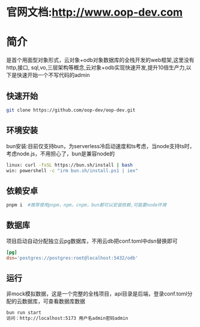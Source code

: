 # 官网文档:http://www.oop-dev.com
# 简介
是首个用面型对象形式，云对象+odb对象数据库的全栈开发的web框架,这里没有http,接口,
sql,vo,三层架构等概念,云对象+odb实现快速开发,提升10倍生产力,以下是快速开始一个不写代码的admin
## 快速开始
````bash
git clone https://github.com/oop-dev/oop-dev.git
````
## 环境安装
bun安装:目前仅支持bun，为serverless冷启动速度和ts考虑，当node支持ts时，考虑node.js，不用担心了，bun是兼容node的
````bash
linux: curl -fsSL https://bun.sh/install | bash
win: powershell -c "irm bun.sh/install.ps1 | iex"
````
## 依赖安卓
````bash
pnpm i  #推荐使用pnpm，npm，cnpm，bun都可以安装依赖,可能要node环境
````
## 数据库
项目启动自动分配独立云pg数据库，不用云db把conf.toml中dsn替换即可
````conf.toml
[pg]
dsn='postgres://postgres:root@localhost:5432/odb'
````
## 运行
非mock模拟数据，这是一个完整的全栈项目，api目录是后端，登录conf.toml分配的云数据库，可查看数据库数据
````bash
bun run start
访问：http://localhost:5173 用户名admin密码admin
````
